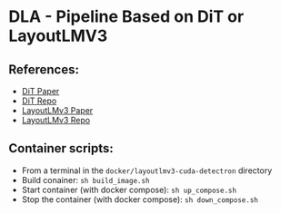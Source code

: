 # DLA - Pipeline Based on DiT or LayoutLMV3

## References:
- [DiT Paper](https://github.com/microsoft/unilm/tree/master/dit)
- [DiT Repo](https://github.com/microsoft/unilm/tree/master/dit)
- [LayoutLMv3 Paper](https://arxiv.org/abs/2204.08387)
- [LayoutLMv3 Repo](https://github.com/microsoft/unilm/tree/master/layoutlmv3)

## Container scripts:
- From a terminal in the `docker/layoutlmv3-cuda-detectron` directory
- Build conainer: `sh build_image.sh`
- Start container (with docker compose): `sh up_compose.sh`
- Stop the container (with docker compose): `sh down_compose.sh`